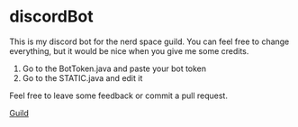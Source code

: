 # discordBot

This is my discord bot for the nerd space guild.
You can feel free to change everything, but it would be nice when you give me some credits.

1. Go to the BotToken.java and paste your bot token
2. Go to the STATIC.java and edit it



Feel free to leave some feedback or commit a pull request.



[Guild](https://discord.gg/DMEEChw)

